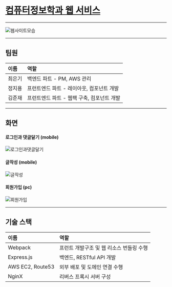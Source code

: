 # [컴퓨터정보학과 웹 서비스](https://ddccomputer.com)   
  
--- 
![웹사이트모습](preview/full_pc.PNG)

---
## 팀원
|이름|역할|
|:---|:---|
|최은기|백엔드 파트 - PM, AWS 관리|
|정지용|프런트엔드 파트 - 레이아웃, 컴포넌트 개발|
|김준재|프런트엔드 파트 - 웹팩 구축, 컴포넌트 개발|

---
## 화면
#### 로그인과 댓글달기 (mobile)
![로그인과댓글달기](preview/login-comment_mobile.gif)
#### 글작성 (mobile)
![글작성](preview/write-post_mobile.gif)
#### 회원가입 (pc)
![회원가입](preview/join_pc.gif)

---
## 기술 스택
|이름|역할|
|:---|:---|
|Webpack|프런트 개발구조 및 웹 리소스 번들링 수행|
|Express.js|백엔드, RESTful API 개발|
|AWS EC2, Route53|외부 배포 및 도메인 연결 수행|
|NginX|리버스 프록시 서버 구성|